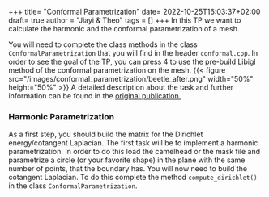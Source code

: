 +++
title= "Conformal Parametrization"
date= 2022-10-25T16:03:37+02:00
draft= true
author = "Jiayi & Theo"
tags = []
+++
In this TP we want to calculate the harmonic and the conformal parametrization of a mesh.

You will need to complete the class methods in the class ``ConformalParametrization`` that you will find in the header ``conformal.cpp``. In order to see the goal of the TP, you can press 4 to use the pre-build Libigl method of the conformal parametrization on the mesh.
{{< figure src="/images/conformal_parametrization/beetle_after.png"   width="50%" height="50%" >}}
A detailed description about the task and further information can be found in the [original publication.](/images/conformal_parametrization/lscm_pub_2002.pdf)  

### Harmonic Parametrization

As a first step, you should build the matrix for the Dirichlet energy/cotangent Laplacian. The first task will be to implement a harmonic parametrization. In order to do this load the camelhead or the mask file and parametrize a circle (or your favorite shape) in the plane with the same number of points, that the boundary has.
You will now need to build the cotangent Laplacian. To do this complete the method ``compute_dirichlet()`` in the class ``ConformalParametrization``. 


